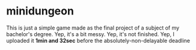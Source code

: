 # minidungeon
This is just a simple game made as the final project of a subject of my bachelor's degree.
Yep, it's a bit messy.
Yep, it's not finished.
Yep, I uploaded it **1min and 32sec** before the absolutely-non-delayable deadline
